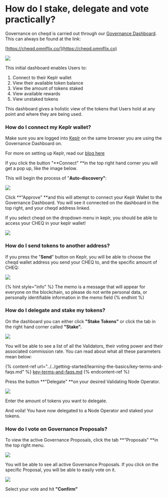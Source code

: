 # How do I stake, delegate and vote practically?

Governance on cheqd is carried out through our [Governance Dashboard](https://cheqd.omniflix.co). This can always be found at the link:

[https://cheqd.omniflix.co/](https://cheqd.omniflix.co)

![](<../../.gitbook/assets/image (2).png>)

This initial dashboard enables Users to:

1. Connect to their Keplr wallet
2. View their available token balance
3. View the amount of tokens staked
4. View available rewards
5. View unstaked tokens

This dashboard gives a holistic view of the tokens that Users hold at any point and where they are being used.

### How do I connect my Keplr wallet?

Make sure you are logged into [Keplr](https://www.keplr.app) on the same browser you are using the Governance Dashboard on.

For more on setting up Keplr, read our [blog here](https://blog.cheqd.io/were-launching-the-cheq-token-very-soon-here-s-how-you-can-get-ready-8fc6a7833fbb)

If you click the button "**Connect" **in the top right hand corner you will get a pop up, like the image below.&#x20;

This will begin the process of "**Auto-discovery"**:

![](<../../.gitbook/assets/image (3).png>)

Click **"Approve" **and this will attempt to connect your Keplr Wallet to the Governance Dashboard. You will see it connected on the dashboard in the top right, and your cheqd address linked.&#x20;

If you select cheqd on the dropdown menu in keplr, you should be able to access your CHEQ in your keplr wallet!

![](<../../.gitbook/assets/cheq keplr.png>)

### How do I send tokens to another address?

If you press the "**Send**" button on Keplr, you will be able to choose the cheqd wallet address you send your CHEQ to, and the specific amount of CHEQ:

![](<../../.gitbook/assets/image (5).png>)

{% hint style="info" %}
The memo is a message that will appear for everyone on the blockchain, so please do not write personal data, or personally identifiable information in the memo field
{% endhint %}

### How do I delegate and stake my tokens?

On the dashboard you can either click **"Stake Tokens"** or click the tab in the right hand corner called **"Stake".**

![](<../../.gitbook/assets/image (6) (1).png>)

You will be able to see a list of all the Validators, their voting power and their associated commission rate. You can read about what all these parameters mean below:

{% content-ref url="../../getting-started/learning-the-basics/key-terms-and-faqs.md" %}
[key-terms-and-faqs.md](../../getting-started/learning-the-basics/key-terms-and-faqs.md)
{% endcontent-ref %}

Press the button **"Delegate" **on your desired Validating Node Operator.&#x20;

&#x20;

![](<../../.gitbook/assets/image (7).png>)

Enter the amount of tokens you want to delegate.

And voila! You have now delegated to a Node Operator and staked your tokens.&#x20;

### How do I vote on Governance Proposals?

To view the active Governance Proposals, click the tab **"Proposals" **in the top right menu.&#x20;

![](../../.gitbook/assets/image.png)

You will be able to see all active Governance Proposals. If you click on the specific Proposal, you will be able to easily vote on it.&#x20;

![](<../../.gitbook/assets/image (5) (1).png>)

Select your vote and hit **"Confirm"**
